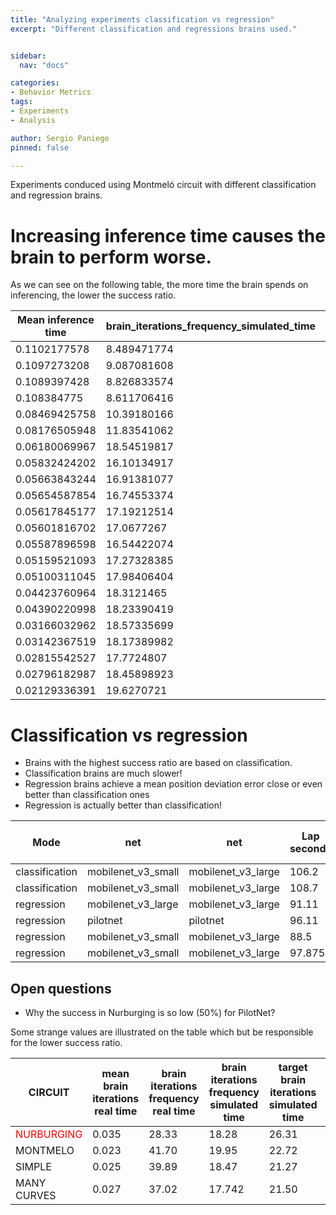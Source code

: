 ```yaml
---
title: "Analyzing experiments classification vs regression"
excerpt: "Different classification and regressions brains used."


sidebar:
  nav: "docs"

categories:
- Behavior Metrics
tags:
- Experiments
- Analysis

author: Sergio Paniego
pinned: false

---
```



Experiments conduced using Montmeló circuit with different classification and regression brains.

# Increasing inference time causes the brain to perform worse.

As we can see on the following table, the more time the brain spends on inferencing, the lower the success ratio.

| Mean inference time | brain_iterations_frequency_simulated_time | Success ratio | 
|---------------------|---|---|
| 0.1102177578        | 8.489471774 | 0 | 
| 0.1097273208        | 9.087081608 | 0 | 
| 0.1089397428        | 8.826833574 | 0 | 
| 0.108384775         | 8.611706416 | 0 | 
| 0.08469425758       | 10.39180166 | 0 | 
| 0.08176505948       | 11.83541062 | 0 | 
| 0.06180069967       | 18.54519817 | 0 | 
| 0.05832424202       | 16.10134917 | 40 | 
| 0.05663843244       | 16.91381077 | 10 | 
| 0.05654587854       | 16.74553374 | 10 | 
| 0.05617845177       | 17.19212514 | 30 | 
| 0.05601816702       | 17.0677267 | 40 | 
| 0.05587896598       | 16.54422074 | 100 | 
| 0.05159521093       | 17.27328385 | 90 | 
| 0.05100311045       | 17.98406404 | 40 | 
| 0.04423760964       | 18.3121465 | 80 | 
| 0.04390220998       | 18.23390419 | 100 | 
| 0.03166032962       | 18.57335699 | 70 | 
| 0.03142367519       | 18.17389982 | 80 | 
| 0.02815542527       | 17.7724807 | 30 | 
| 0.02796182987       | 18.45898923 | 30 | 
| 0.02129336391       | 19.6270721 |90 |


# Classification vs regression

* Brains with the highest success ratio are based on classification.
* Classification brains are much slower!
* Regression brains achieve a mean position deviation error close or even better than classification ones
* Regression is actually better than classification!

| Mode | net | net| Lap seconds | Mean Position deviation |  Success ratio | 
|---|---|---|---|---|---|
| classification | mobilenet_v3_small |	mobilenet_v3_large | 106.2 | 3.58 | 100 |
| classification | mobilenet_v3_small |	mobilenet_v3_large | 108.7 | 3.50 | 100 |
| regression | mobilenet_v3_large | mobilenet_v3_large | 91.11 | 3.18 | 90 |
| regression | pilotnet | pilotnet  | 96.11| 3.81 | 90 |
| regression | mobilenet_v3_small | mobilenet_v3_large | 88.5 | 2.24 | 80 |
| regression | mobilenet_v3_small | mobilenet_v3_large | 97.875 | 3.17 | 80 |


## Open questions

* Why the success in Nurburging is so low (50%) for PilotNet?

Some strange values are illustrated on the table which but be responsible for the lower success ratio.

| CIRCUIT | mean brain iterations real time  | brain iterations frequency real time | brain iterations frequency simulated time | target brain iterations simulated time | mean inference time | frame rate | mean brain iterations simulated time | real time factor | success ratio | 
|---|---|---|---|---|---|---|---|---|---|
| <span style="color:red">NURBURGING</span> | 0.035 | 28.33  | 18.28 | 26.31 | <span style="color:red">0.032</span> | 23.20 | 0.0546 | <span style="color:red">0.76</span> | <span style="color:red">50</span>|
| MONTMELO | 0.023 | 41.70  | 19.95 | 22.72 | 0.021 | 22.72 | 0.0501 | 0.87 | 90 |
| SIMPLE | 0.025 | 39.89  | 18.47 | 21.27 | 0.022 | 22.62 | 0.0541 | 0.938 | 100 |
| MANY CURVES | 0.027 | 37.02  | 17.742 | 21.50 | 0.024 | 22.27 | 0.05636 | 0.93 | 70 |



